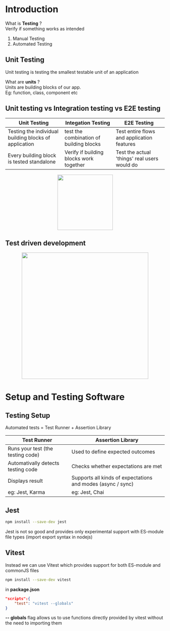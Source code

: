 # Introduction

What is **Testing** ?   
Verify if something works as intended  
1. Manual Testing
2. Automated Testing

## Unit Testing

Unit testing is testing the smallest testable unit of an application  

What are **units** ?  
Units are building blocks of our app.  
Eg: function, class, component etc

## Unit testing vs Integration testing vs E2E testing
| Unit Testing                                          | Integation Testing                      | E2E Testing                                  |
| ----------------------------------------------------- | --------------------------------------- | -------------------------------------------- |
| Testing the individual building blocks of application | test the combination of building blocks | Test entire flows and application features   |
| Every building block is tested standalone             | Verify if building blocks work together | Test the actual 'things' real users would do |

<p align="center" width="300">
<img src="https://assets.cdn.prod.twilio.com/images/1pafGbI1FKxvy_xUcTOiEruKNtMWadUCAI_v47hYnsrWgj.width-800_XlISurb.png" width="175" />
</p>

## Test driven development
<p align="center" width="300">
<img src="https://marsner.com/wp-content/uploads/test-driven-development-TDD.png" width="400" />
</p>

# Setup and Testing Software

## Testing Setup

Automated tests = Test Runner + Assertion Library

| Test Runner                        | Assertion Library                                           |
| ---------------------------------- | ----------------------------------------------------------- |
| Runs your test (the testing code)  | Used to define expected outcomes                            |
| Automativally detects testing code | Checks whether expectations are met                         |
| Displays result                    | Supports all kinds of expectations and modes (async / sync) |
| eg: Jest, Karma                    | eg: Jest, Chai                                              |


## Jest
```bash
npm install --save-dev jest
```   

Jest is not so good and provides only experimental support with ES-module file types (import export syntax in nodejs) 


## Vitest

Instead we can use Vitest which provides support for both ES-module and commonJS files  

```bash
npm install --save-dev vitest
```   

in **package.json**

```json
"scripts":{
    "test": "vitest --globals"
}
```

**-- globals** flag allows us to use functions directly provided by vitest without the need to importing them 